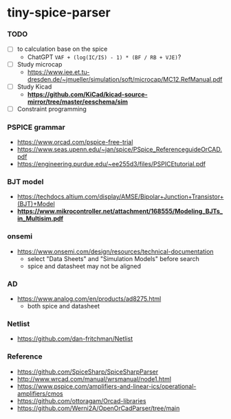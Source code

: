 tiny-spice-parser
=================

### TODO
- [ ] to calculation base on the spice
  - ChatGPT `VAF + (log(IC/IS) - 1) * (BF / RB + VJE)`?
- [ ] Study microcap
  - https://www.iee.et.tu-dresden.de/~jmueller/simulation/soft/microcap/MC12.RefManual.pdf
- [ ] Study Kicad
  - **https://github.com/KiCad/kicad-source-mirror/tree/master/eeschema/sim**
- [ ] Constraint programming
### PSPICE grammar
- https://www.orcad.com/pspice-free-trial
- https://www.seas.upenn.edu/~jan/spice/PSpice_ReferenceguideOrCAD.pdf
- https://engineering.purdue.edu/~ee255d3/files/PSPICEtutorial.pdf

### BJT model
- https://techdocs.altium.com/display/AMSE/Bipolar+Junction+Transistor+(BJT)+Model
- **https://www.mikrocontroller.net/attachment/168555/Modeling_BJTs_in_Multisim.pdf**

### onsemi
- https://www.onsemi.com/design/resources/technical-documentation
  - select "Data Sheets" and "Simulation Models" before search
  - spice and datasheet may not be aligned
### AD
- https://www.analog.com/en/products/ad8275.html
  - both spice and datasheet

### Netlist
- https://github.com/dan-fritchman/Netlist

### Reference
- https://github.com/SpiceSharp/SpiceSharpParser
- http://www.wrcad.com/manual/wrsmanual/node1.html
- https://www.pspice.com/amplifiers-and-linear-ics/operational-amplifiers/cmos
- https://github.com/ottoragam/Orcad-libraries
- https://github.com/Werni2A/OpenOrCadParser/tree/main
